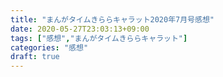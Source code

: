```yaml
---
title: "まんがタイムきららキャラット2020年7月号感想"
date: 2020-05-27T23:03:13+09:00
tags: ["感想","まんがタイムきららキャラット"]
categories: "感想"
draft: true
---
```



